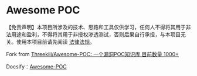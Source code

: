 # Awesome POC

【免责声明】本项目所涉及的技术、思路和工具仅供学习，任何人不得将其用于非法用途和盈利，不得将其用于非授权渗透测试，否则后果自行承担，与本项目无关。使用本项目前请先阅读 [法律法规](https://github.com/Threekiii/Awesome-Laws)。

Fork from [Threekiii/Awesome-POC: 一个漏洞POC知识库 目前数量 1000+](https://github.com/Threekiii/Awesome-POC)


Docsify：[Awesome-POC](https://holdyounger.github.io/POCC/#/)